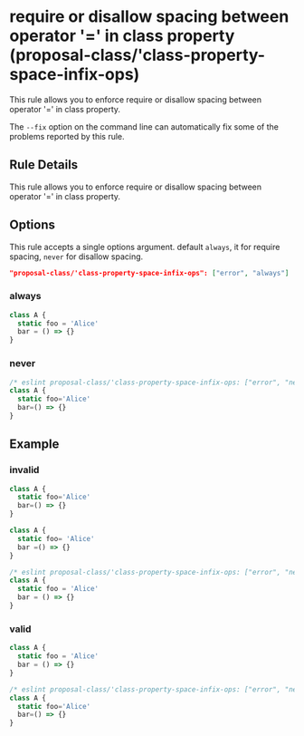 # require or disallow spacing between operator '=' in class property (proposal-class/'class-property-space-infix-ops)

This rule allows you to enforce require or disallow spacing between operator '=' in class property.

The `--fix` option on the command line can automatically fix some of the problems reported by this rule.

## Rule Details

This rule allows you to enforce require or disallow spacing between operator '=' in class property.

## Options

This rule accepts a single options argument. default `always`, it for require spacing, `never` for disallow spacing.

```json
"proposal-class/'class-property-space-infix-ops": ["error", "always"]
```

### always

```js
class A {
  static foo = 'Alice'
  bar = () => {}
}
```

### never

```js
/* eslint proposal-class/'class-property-space-infix-ops: ["error", "never"] */
class A {
  static foo='Alice'
  bar=() => {}
}
```

## Example

### invalid

```js
class A {
  static foo='Alice'
  bar=() => {}
}
```

```js
class A {
  static foo= 'Alice'
  bar =() => {}
}
```

```js
/* eslint proposal-class/'class-property-space-infix-ops: ["error", "never"] */
class A {
  static foo = 'Alice'
  bar = () => {}
}
```

### valid

```js
class A {
  static foo = 'Alice'
  bar = () => {}
}
```

```js
/* eslint proposal-class/'class-property-space-infix-ops: ["error", "never"] */
class A {
  static foo='Alice'
  bar=() => {}
}
```

